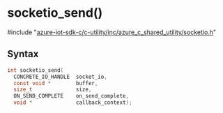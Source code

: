 # socketio_send()

\#include "[azure-iot-sdk-c/c-utility/inc/azure_c_shared_utility/socketio.h](../iot-c-ref-socketio-h.md)"  

## Syntax

```C
int socketio_send(
  CONCRETE_IO_HANDLE  socket_io,
  const void *        buffer,
  size_t              size,
  ON_SEND_COMPLETE    on_send_complete,
  void *              callback_context);
```

